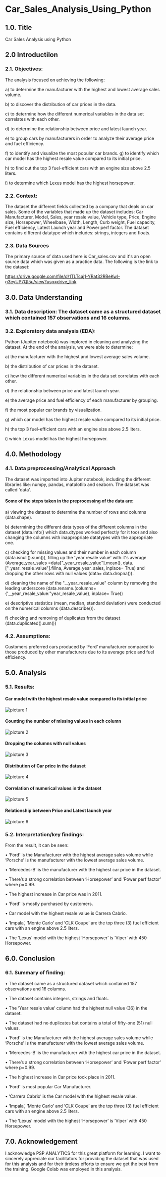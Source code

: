 # Car_Sales_Analysis_Using_Python

## 1.0. Title
Car Sales Analysis using Python

## 2.0 Introductilon
### 2.1. Objectives: 

The analysis focused on achieving the following:

a) to determine the manufacturer with the highest and lowest average sales volume.

b) to discover the distribution of car prices in the data.

c) to determine how the different numerical variables in the data set correlates with each other.

d) to determine the relationship between price and latest launch year.

e) to group cars by manufacturers in order to analyze their average price and fuel efficiency.

f) to identify and visualize the most popular car brands. g) to identify which car model has the highest resale value compared to its initial price.

h) to find out the top 3 fuel-efficient cars with an engine size above 2.5 liters.

i) to determine which Lexus model has the highest horsepower.

### 2.2. Context:

The dataset the different fields collected by a company that deals on car sales.  Some of the variables that made up the dataset includes: Car Manufacturer, Model, Sales, year resale value, Vehicle type, Price, Engine size, Horsepower, Wheelbase, Width, Length, Curb weight, Fuel capacity, Fuel efficiency, Latest Launch year and Power perf factor. The dataset contains different datatype which includes: strings, integers and floats.

### 2.3. Data Sources

The primary source of data used here is Car_sales.csv and it's an open source data which was given as a practice data. The following is the link to the dataset: 

https://drive.google.com/file/d/1TLTcaj1-YRat32RBeKwl-g3eyUP7QI5u/view?usp=drive_link

## 3.0. Data Understanding

### 3.1. Data description: The dataset came as a structured dataset which contained 157 observations and 16 columns. 

### 3.2. Exploratory data analysis (EDA): 
Python (Jupiter notebook) was implored in cleaning and analyzing the dataset. At the end of the analysis, we were able to determine:

a) the manufacturer with the highest and lowest average sales volume.

b) the distribution of car prices in the dataset.

c) how the different numerical variables in the data set correlates with each other.

d) the relationship between price and latest launch year.

e) the average price and fuel efficiency of each manufacturer by grouping.

f)  the most popular car brands by visualization.

g) which car model has the highest resale value compared to its initial price.

h) the top 3 fuel-efficient cars with an engine size above 2.5 liters.

i) which Lexus model has the highest horsepower.

## 4.0. Methodology
### 4.1. Data preprocessing/Analytical Approach

The dataset was imported into Jupiter notebook, including the different libraries like: numpy, pandas, matplotlib and seaborn. The dataset was called 'data'.

#### Some of the steps taken in the preprocessing of the data are:

a) viewing the dataset to determine the number of rows and columns (data.shape).

b) determining the different data types of the different columns in the dataset (data.info() which data.dtypes worked perfectly for it too) and also changing the columns with 
inappropriate datatypes with the appropriate one.

c) checking for missing values and their number in each column (data.isnull().sum()), filling up the 'year resale value' with it's average (Average_year_sales =data["_year_resale_value"].mean(), data.["_year_resale_value"].fillna, Average_year_sales, inplace= True) and dropping the other rows with null values (data= data.dropna()).

d) cleaning the name of the "__year_resale_value" column by removing the leading underscore (data.rename.(columns={'__year_resale_value:"year_resale_value}, inplace= True))

e) descriptive statistics (mean, median, standard deviation) were conducted on the numerical columns (data.describe()).

f) checking and removing of duplicates from the dataset (data.duplicated().sum())

### 4.2. Assumptions:
Customers preferred cars produced by ‘Ford’ manufacturer compared to those produced by other manufacturers due to its average price and fuel efficiency.

## 5.0. Analysis
### 5.1. Results:

#### Car model with the highest resale value compared to its initial price

![picture 1](https://github.com/user-attachments/assets/ad471307-1f21-4328-84a5-8f89f01185a4)

#### Counting the number of missing values in each column 

![picture 2](https://github.com/user-attachments/assets/e8320966-5b8b-46ed-aa90-67d2083086da)

#### Dropping the columns with null values

![picture 3](https://github.com/user-attachments/assets/09b088c7-a038-4260-8003-88f1e2c21082)

#### Distribution of Car price in the dataset

![picture 4](https://github.com/user-attachments/assets/9209bd83-292b-4ec3-8652-ee0abc0d0ec3)

#### Correlation of numerical values in the dataset

![picture 5](https://github.com/user-attachments/assets/33409225-ba9e-4ad0-84ad-1627f109f63f)

#### Relationship between Price and Latest launch year

![picture 6](https://github.com/user-attachments/assets/c6fe8082-64c6-4364-8f56-41a45c9897c8)

### 5.2. Interpretation/key findings: 

From the result, it can be seen:

•	‘Ford’ is the Manufacturer with the highest average sales volume while ‘Porsche’ is the manufacturer with the lowest average sales volume.

•	‘Mercedes-B’ is the manufacturer with the highest car price in the dataset.

•	There’s a strong correlation between ‘Horsepower’ and ‘Power perf factor’ where p=0.99.

•	The highest increase in Car price was in 2011.

•	‘Ford’ is mostly purchased by customers.

•	Car model with the highest resale value is Carrera Cabrio. 

•	‘Impala’, ‘Monte Carlo’ and ‘CLK Coupe’ are the top three (3) fuel efficient cars with an engine above 2.5 liters.

•	The ‘Lexus’ model with the highest ‘Horsepower’ is ‘Viper’ with 450 Horsepower.

## 6.0. Conclusion
### 6.1. Summary of finding:

•	The dataset came as a structured dataset which contained 157 observations and 16 columns. 

•	The dataset contains integers, strings and floats.

•	The ‘Year resale value’ column had the highest null value (36) in the dataset.

•	The dataset had no duplicates but contains a total of fifty-one (51) null values. 

•	‘Ford’ is the Manufacturer with the highest average sales volume while ‘Porsche’ is the manufacturer with the lowest average sales volume.

•	‘Mercedes-B’ is the manufacturer with the highest car price in the dataset.

•	There’s a strong correlation between ‘Horsepower’ and ‘Power perf factor’ where p=0.99.

•	The highest increase in Car price took place in 2011.

•	‘Ford’ is most popular Car Manufacturer.

•	‘Carrera Cabrio’ is the Car model with the highest resale value.

•	‘Impala’, ‘Monte Carlo’ and ‘CLK Coupe’ are the top three (3) fuel efficient cars with an engine above 2.5 liters.

•	The ‘Lexus’ model with the highest ‘Horsepower’ is ‘Viper’ with 450 Horsepower.

## 7.0. Acknowledgement

I acknowledge PSP ANALYTICS for this great platform for learning. I want to sincerely appreciate our facilitators for providing the dataset that was used for this analysis and for their tireless efforts to ensure we get the best from the training. Google Colab was employed in this analysis.

